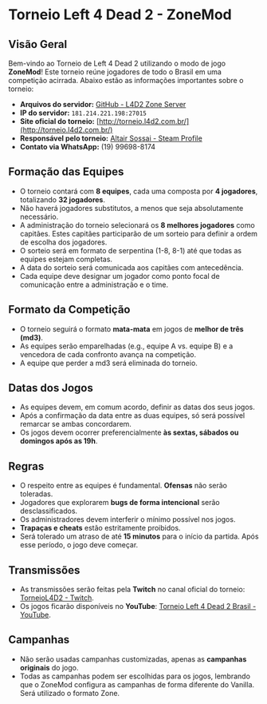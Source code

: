 # Torneio Left 4 Dead 2 - ZoneMod

## Visão Geral
Bem-vindo ao Torneio de Left 4 Dead 2 utilizando o modo de jogo **ZoneMod**! Este torneio reúne jogadores de todo o Brasil em uma competição acirrada. Abaixo estão as informações importantes sobre o torneio:

- **Arquivos do servidor:** [GitHub - L4D2 Zone Server](https://github.com/altair-sossai/l4d2-zone-server)
- **IP do servidor:** `181.214.221.198:27015`
- **Site oficial do torneio:** [http://torneio.l4d2.com.br/](http://torneio.l4d2.com.br/)
- **Responsável pelo torneio:** [Altair Sossai - Steam Profile](https://steamcommunity.com/id/altairsossai/)
- **Contato via WhatsApp:** (19) 99698-8174

## Formação das Equipes
- O torneio contará com **8 equipes**, cada uma composta por **4 jogadores**, totalizando **32 jogadores**.
- Não haverá jogadores substitutos, a menos que seja absolutamente necessário.
- A administração do torneio selecionará os **8 melhores jogadores** como capitães. Estes capitães participarão de um sorteio para definir a ordem de escolha dos jogadores.
- O sorteio será em formato de serpentina (1-8, 8-1) até que todas as equipes estejam completas.
- A data do sorteio será comunicada aos capitães com antecedência.
- Cada equipe deve designar um jogador como ponto focal de comunicação entre a administração e o time.

## Formato da Competição
- O torneio seguirá o formato **mata-mata** em jogos de **melhor de três (md3)**.
- As equipes serão emparelhadas (e.g., equipe A vs. equipe B) e a vencedora de cada confronto avança na competição.
- A equipe que perder a md3 será eliminada do torneio.

## Datas dos Jogos
- As equipes devem, em comum acordo, definir as datas dos seus jogos.
- Após a confirmação da data entre as duas equipes, só será possível remarcar se ambas concordarem.
- Os jogos devem ocorrer preferencialmente **às sextas, sábados ou domingos após as 19h**.

## Regras
- O respeito entre as equipes é fundamental. **Ofensas** não serão toleradas.
- Jogadores que explorarem **bugs de forma intencional** serão desclassificados.
- Os administradores devem interferir o mínimo possível nos jogos.
- **Trapaças e cheats** estão estritamente proibidos.
- Será tolerado um atraso de até **15 minutos** para o início da partida. Após esse período, o jogo deve começar.

## Transmissões
- As transmissões serão feitas pela **Twitch** no canal oficial do torneio: [TorneioL4D2 - Twitch](https://www.twitch.tv/torneiol4d2).
- Os jogos ficarão disponíveis no **YouTube**: [Torneio Left 4 Dead 2 Brasil - YouTube](https://www.youtube.com/@TorneioLeft4Dead2Brasil).

## Campanhas
- Não serão usadas campanhas customizadas, apenas as **campanhas originais** do jogo.
- Todas as campanhas podem ser escolhidas para os jogos, lembrando que o ZoneMod configura as campanhas de forma diferente do Vanilla. Será utilizado o formato Zone.
